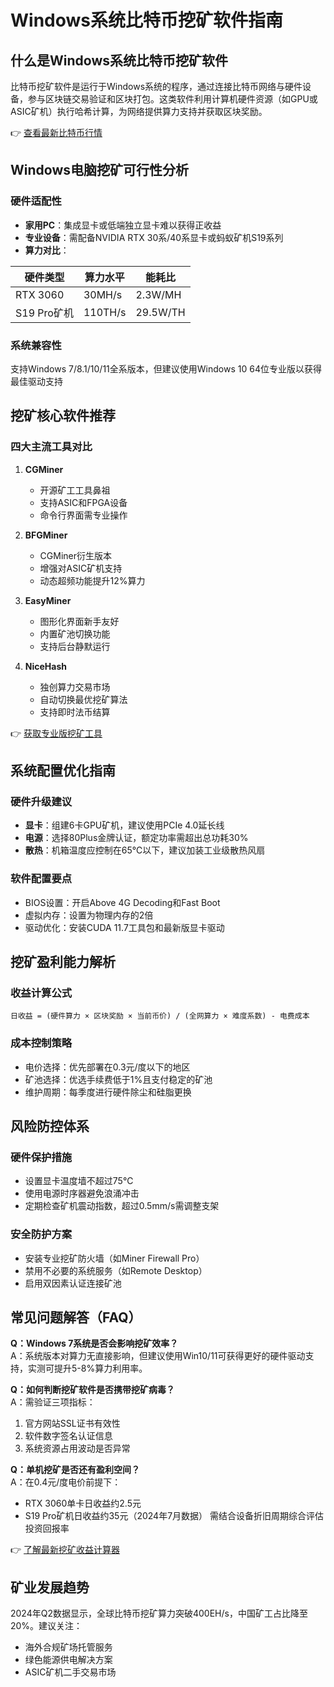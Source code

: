 # Windows系统比特币挖矿软件指南

## 什么是Windows系统比特币挖矿软件

比特币挖矿软件是运行于Windows系统的程序，通过连接比特币网络与硬件设备，参与区块链交易验证和区块打包。这类软件利用计算机硬件资源（如GPU或ASIC矿机）执行哈希计算，为网络提供算力支持并获取区块奖励。

👉 [查看最新比特币行情](https://bit.ly/okx_welcome)

## Windows电脑挖矿可行性分析

### 硬件适配性
- **家用PC**：集成显卡或低端独立显卡难以获得正收益
- **专业设备**：需配备NVIDIA RTX 30系/40系显卡或蚂蚁矿机S19系列
- **算力对比**：
  
| 硬件类型       | 算力水平       | 能耗比       |
|----------------|----------------|--------------|
| RTX 3060       | 30MH/s         | 2.3W/MH      |
| S19 Pro矿机    | 110TH/s        | 29.5W/TH     |

### 系统兼容性
支持Windows 7/8.1/10/11全系版本，但建议使用Windows 10 64位专业版以获得最佳驱动支持

## 挖矿核心软件推荐

### 四大主流工具对比
1. **CGMiner**
   - 开源矿工工具鼻祖
   - 支持ASIC和FPGA设备
   - 命令行界面需专业操作

2. **BFGMiner**
   - CGMiner衍生版本
   - 增强对ASIC矿机支持
   - 动态超频功能提升12%算力

3. **EasyMiner**
   - 图形化界面新手友好
   - 内置矿池切换功能
   - 支持后台静默运行

4. **NiceHash**
   - 独创算力交易市场
   - 自动切换最优挖矿算法
   - 支持即时法币结算

👉 [获取专业版挖矿工具](https://bit.ly/okx_welcome)

## 系统配置优化指南

### 硬件升级建议
- **显卡**：组建6卡GPU矿机，建议使用PCIe 4.0延长线
- **电源**：选择80Plus金牌认证，额定功率需超出总功耗30%
- **散热**：机箱温度应控制在65℃以下，建议加装工业级散热风扇

### 软件配置要点
- BIOS设置：开启Above 4G Decoding和Fast Boot
- 虚拟内存：设置为物理内存的2倍
- 驱动优化：安装CUDA 11.7工具包和最新版显卡驱动

## 挖矿盈利能力解析

### 收益计算公式
`日收益 = (硬件算力 × 区块奖励 × 当前币价) / (全网算力 × 难度系数) - 电费成本`

### 成本控制策略
- 电价选择：优先部署在0.3元/度以下的地区
- 矿池选择：优选手续费低于1%且支付稳定的矿池
- 维护周期：每季度进行硬件除尘和硅脂更换

## 风险防控体系

### 硬件保护措施
- 设置显卡温度墙不超过75℃
- 使用电源时序器避免浪涌冲击
- 定期检查矿机震动指数，超过0.5mm/s需调整支架

### 安全防护方案
- 安装专业挖矿防火墙（如Miner Firewall Pro）
- 禁用不必要的系统服务（如Remote Desktop）
- 启用双因素认证连接矿池

## 常见问题解答（FAQ）

**Q：Windows 7系统是否会影响挖矿效率？**  
A：系统版本对算力无直接影响，但建议使用Win10/11可获得更好的硬件驱动支持，实测可提升5-8%算力利用率。

**Q：如何判断挖矿软件是否携带挖矿病毒？**  
A：需验证三项指标：
1. 官方网站SSL证书有效性
2. 软件数字签名认证信息
3. 系统资源占用波动是否异常

**Q：单机挖矿是否还有盈利空间？**  
A：在0.4元/度电价前提下：
- RTX 3060单卡日收益约2.5元
- S19 Pro矿机日收益约35元（2024年7月数据）
需结合设备折旧周期综合评估投资回报率

👉 [了解最新挖矿收益计算器](https://bit.ly/okx_welcome)

## 矿业发展趋势

2024年Q2数据显示，全球比特币挖矿算力突破400EH/s，中国矿工占比降至20%。建议关注：
- 海外合规矿场托管服务
- 绿色能源供电解决方案
- ASIC矿机二手交易市场
